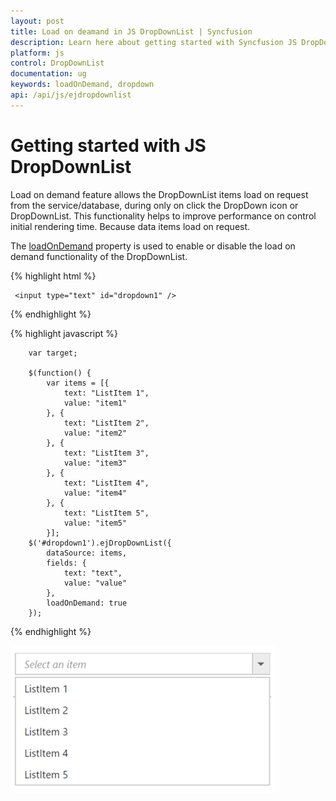 ```yaml
---
layout: post
title: Load on deamand in JS DropDownList | Syncfusion 
description: Learn here about getting started with Syncfusion JS DropDownList control, its elements, and more functions.
platform: js
control: DropDownList
documentation: ug
keywords: loadOnDemand, dropdown
api: /api/js/ejdropdownlist
---
```


# Getting started with JS DropDownList

Load on demand feature allows the DropDownList items load on request from the service/database, during only on click the DropDown icon or DropDownList. This functionality helps to improve performance on control initial rendering time. Because data items load on request. 

The [loadOnDemand](https://help.syncfusion.com/api/js/ejdropdownlist#members:loadOnDemand) property is used to enable or disable the load on demand functionality of the DropDownList.

{% highlight html %}

     <input type="text" id="dropdown1" />
     
{% endhighlight %}

{% highlight javascript %}
  
        var target;
        
		$(function() { 
            var items = [{
                text: "ListItem 1",
                value: "item1"
            }, {
                text: "ListItem 2",
                value: "item2"
            }, {
                text: "ListItem 3",
                value: "item3"
            }, {
                text: "ListItem 4",
                value: "item4"
            }, {
                text: "ListItem 5",
                value: "item5"
            }];
        $('#dropdown1').ejDropDownList({
            dataSource: items,
            fields: {
                text: "text",
                value: "value"
            },
            loadOnDemand: true
        });
        
       

{% endhighlight %}

![JS DropDownList LoadOnDemand](LoadOnDemand_images/loadondemand.png)